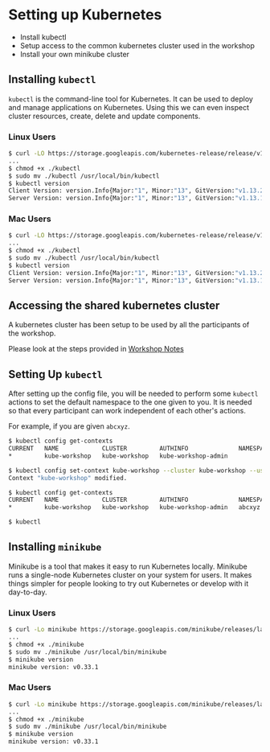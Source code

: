 # Setting up Kubernetes

- Install kubectl
- Setup access to the common kubernetes cluster used in the workshop
- Install your own minikube cluster

## Installing `kubectl`

`kubectl` is the command-line tool for Kubernetes. It can be used to deploy and manage applications on Kubernetes. Using
this we can even inspect cluster resources, create, delete and update components.

### Linux Users

```bash
$ curl -LO https://storage.googleapis.com/kubernetes-release/release/v1.13.2/bin/linux/amd64/kubectl
...
$ chmod +x ./kubectl
$ sudo mv ./kubectl /usr/local/bin/kubectl
$ kubectl version
Client Version: version.Info{Major:"1", Minor:"13", GitVersion:"v1.13.2", GitCommit:"cff46ab41ff0bb44d8584413b598ad8360ec1def", GitTreeState:"clean", BuildDate:"2019-01-10T23:35:51Z", GoVersion:"go1.11.4", Compiler:"gc", Platform:"linux/amd64"}
Server Version: version.Info{Major:"1", Minor:"13", GitVersion:"v1.13.1", GitCommit:"eec55b9ba98609a46fee712359c7b5b365bdd920", GitTreeState:"clean", BuildDate:"2018-12-13T10:31:33Z", GoVersion:"go1.11.2", Compiler:"gc", Platform:"linux/amd64"}

```

### Mac Users

```bash
$ curl -LO https://storage.googleapis.com/kubernetes-release/release/v1.13.2/bin/darwin/amd64/kubectl
...
$ chmod +x ./kubectl
$ sudo mv ./kubectl /usr/local/bin/kubectl
$ kubectl version
Client Version: version.Info{Major:"1", Minor:"13", GitVersion:"v1.13.2", GitCommit:"cff46ab41ff0bb44d8584413b598ad8360ec1def", GitTreeState:"clean", BuildDate:"2019-01-10T23:35:51Z", GoVersion:"go1.11.4", Compiler:"gc", Platform:"linux/amd64"}
Server Version: version.Info{Major:"1", Minor:"13", GitVersion:"v1.13.1", GitCommit:"eec55b9ba98609a46fee712359c7b5b365bdd920", GitTreeState:"clean", BuildDate:"2018-12-13T10:31:33Z", GoVersion:"go1.11.2", Compiler:"gc", Platform:"linux/amd64"}

```

## Accessing the shared kubernetes cluster

A kubernetes cluster has been setup to be used by all the participants of the workshop.

Please look at the steps provided in [Workshop Notes](https://bit.ly/vmware-docker)

## Setting Up `kubectl`

After setting up the config file, you will be needed to perform some `kubectl` actions to set the default namespace to the one given to you. It is needed so that every participant can work independent of each other's actions.

For example, if you are given `abcxyz`.

```bash
$ kubectl config get-contexts
CURRENT   NAME            CLUSTER         AUTHINFO              NAMESPACE
*         kube-workshop   kube-workshop   kube-workshop-admin

$ kubectl config set-context kube-workshop --cluster kube-workshop --user kube-workshop-admin --namespace abcxyz
Context "kube-workshop" modified.

$ kubectl config get-contexts
CURRENT   NAME            CLUSTER         AUTHINFO              NAMESPACE
*         kube-workshop   kube-workshop   kube-workshop-admin   abcxyz

$ kubectl
```

## Installing `minikube`

Minikube is a tool that makes it easy to run Kubernetes locally. Minikube runs a single-node Kubernetes cluster on your system for users. It makes things simpler for people looking to try out Kubernetes or develop with it day-to-day.

### Linux Users

```bash
$ curl -Lo minikube https://storage.googleapis.com/minikube/releases/latest/minikube-linux-amd64
...
$ chmod +x ./minikube
$ sudo mv ./minikube /usr/local/bin/minikube
$ minikube version
minikube version: v0.33.1

```

### Mac Users

```bash
$ curl -Lo minikube https://storage.googleapis.com/minikube/releases/latest/minikube-darwin-amd64
...
$ chmod +x ./minikube
$ sudo mv ./minikube /usr/local/bin/minikube
$ minikube version
minikube version: v0.33.1

```
